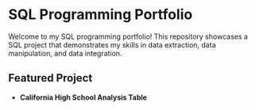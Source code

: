 # SQL Programming Portfolio

Welcome to my SQL programming portfolio! This repository showcases a SQL project that demonstrates my skills in data extraction, data manipulation, and data integration.

## Featured Project
- **California High School Analysis Table**

